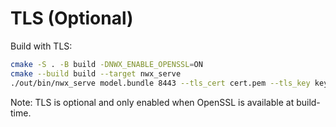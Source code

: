 <!-- SPDX-License-Identifier: Apache-2.0 -->
# TLS (Optional)

Build with TLS:
```bash
cmake -S . -B build -DNWX_ENABLE_OPENSSL=ON
cmake --build build --target nwx_serve
./out/bin/nwx_serve model.bundle 8443 --tls_cert cert.pem --tls_key key.pem
```
Note: TLS is optional and only enabled when OpenSSL is available at build-time.
